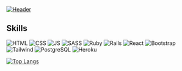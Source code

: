 [![Header](https://user-images.githubusercontent.com/85211112/153618867-4d2a57ee-88f8-4220-9615-a099fdd20128.png)](https://easia1.github.io/portfolio)

## Skills

![HTML](https://img.shields.io/badge/HTML-239120?style=for-the-badge&logo=html5&logoColor=white&color=003249) ![CSS](https://img.shields.io/badge/CSS-239120?&style=for-the-badge&logo=css3&logoColor=white&color=003249) ![JS](https://img.shields.io/badge/JavaScript-F7DF1E?style=for-the-badge&logo=javascript&logoColor=white&color=003249) ![SASS](https://img.shields.io/badge/Sass-CC6699?style=for-the-badge&logo=sass&logoColor=white&color=003249) ![Ruby](https://img.shields.io/badge/Ruby-CC342D?style=for-the-badge&logo=ruby&logoColor=white&color=003249) ![Rails](https://img.shields.io/badge/Ruby_on_Rails-CC0000?style=for-the-badge&logo=ruby-on-rails&logoColor=white&color=003249) ![React](https://img.shields.io/badge/React-20232A?style=for-the-badge&logo=react&logoColor=white&color=003249) ![Bootstrap](https://img.shields.io/badge/Bootstrap-563D7C?style=for-the-badge&logo=bootstrap&logoColor=white&color=003249) ![Tailwind](https://img.shields.io/badge/Tailwind_CSS-38B2AC?style=for-the-badge&logo=tailwind-css&logoColor=white&color=003249) ![PostgreSQL](https://img.shields.io/badge/PostgreSQL-316192?style=for-the-badge&logo=postgresql&logoColor=white&color=003249) ![Heroku](https://img.shields.io/badge/Heroku-430098?style=for-the-badge&logo=heroku&logoColor=white&color=003249) 

<!--![Eman's GitHub stats](https://github-readme-stats.vercel.app/api?username=easia1&count_private=true&show_icons=true&title_color=7fcdd6&text_color=ffffff&icon_color=7fcdd6&hide_border=true&bg_color=003249) -->

[![Top Langs](https://github-readme-stats.vercel.app/api/top-langs/?username=easia1&layout=compact&count_private=true&show_icons=true&title_color=7fcdd6&text_color=ffffff&icon_color=7fcdd6&hide_border=true&bg_color=003249)](https://github.com/easia1)


<!--
### Hi there 👋


**easia1/easia1** is a ✨ _special_ ✨ repository because its `README.md` (this file) appears on your GitHub profile.

Here are some ideas to get you started:

- 🔭 I’m currently working on ...
- 🌱 I’m currently learning ...
- 👯 I’m looking to collaborate on ...
- 🤔 I’m looking for help with ...
- 💬 Ask me about ...
- 📫 How to reach me: ...
- 😄 Pronouns: ...
- ⚡ Fun fact: ...
-->
